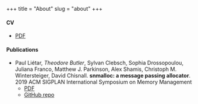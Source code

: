+++
title = "About"
slug = "about"
+++

#### CV
  - [PDF](/files/cv.pdf)

#### Publications
- Paul Liétar, *Theodore Butler*, Sylvan Clebsch, Sophia Drossopoulou, Juliana Franco, Matthew J. Parkinson, Alex Shamis,
Christoph M. Wintersteiger, David Chisnall. **snmalloc: a message passing allocator**. 2019 ACM SIGPLAN
International Symposium on Memory Management
  - [PDF](https://github.com/microsoft/snmalloc/raw/master/snmalloc.pdf)
  - [GitHub repo](https://github.com/microsoft/snmalloc)
